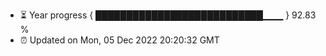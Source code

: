 - ⏳ Year progress { ███████████████████████████▁▁▁ } 92.83 %
- ⏰ Updated on Mon, 05 Dec 2022 20:20:32 GMT


